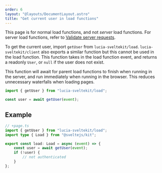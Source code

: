```yaml
---
order: 6
layout: "@layouts/DocumentLayout.astro"
title: "Get current user in load functions"
---
```


This page is for normal load functions, and not _server_ load functions. For server load functions, refer to [Validate server requests](/learn/basics/validate-server-requests).

To get the current user, import `getUser` from `lucia-sveltekit/load`. `lucia-sveltekit/client` also exports a similar function but this cannot be used in the load function. This function takes in the load function event, and returns a readonly `User`, or `null` if the user does not exist.

This function will await for parent load functions to finish when running in the server, and run immediately when running in the browser. This reduces unnecessary waterfalls when loading pages.

```ts
import { getUser } from "lucia-sveltekit/load";

const user = await getUser(event);
```

## Example

```ts
// +page.ts
import { getUser } from "lucia-sveltekit/load";
import type { Load } from "@sveltejs/kit";

export const load: Load = async (event) => {
    const user = await getUser(event);
    if (!user) {
        // not authenticated
    }
};
```
